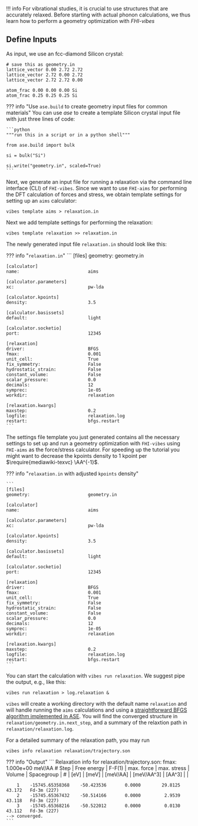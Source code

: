 <a name="1_GeometryOptimization"></a>

!!! info
	For vibrational studies, it is crucial to use structures that are accurately  relaxed. Before starting with actual phonon calculations, we thus learn how to perform a geometry optimization with *FHI-vibes*

## Define Inputs

As input, we use an fcc-diamond Silicon crystal:
```
# save this as geometry.in
lattice_vector 0.00 2.72 2.72
lattice_vector 2.72 0.00 2.72
lattice_vector 2.72 2.72 0.00

atom_frac 0.00 0.00 0.00 Si
atom_frac 0.25 0.25 0.25 Si
```

??? info "Use `ase.build` to create geometry input files for common materials"
	You can use _ase_ to create a template Silicon crystal input file with just three lines of code:

    ```python
    """run this in a script or in a python shell"""
    
    from ase.build import bulk
    
    si = bulk("Si")
    
    si.write("geometry.in", scaled=True)
    ```

Next, we generate an input file for running a relaxation via the command line interface (CLI) of `FHI-vibes`. Since we want to use `FHI-aims` for performing the DFT calculation of forces and stress, we obtain template settings for setting up an `aims` calculator:

```
vibes template aims > relaxation.in
```

Next we add template settings for performing the relaxation:

```
vibes template relaxation >> relaxation.in
```

The newly generated input file `relaxation.in` should look like this:

??? info "`relaxation.in`"
    ```
    [files]
    geometry:                      geometry.in

    [calculator]
    name:                          aims
    
    [calculator.parameters]
    xc:                            pw-lda
    
    [calculator.kpoints]
    density:                       3.5
    
    [calculator.basissets]
    default:                       light
    
    [calculator.socketio]
    port:                          12345
    
    [relaxation]
    driver:                        BFGS
    fmax:                          0.001
    unit_cell:                     True
    fix_symmetry:                  False
    hydrostatic_strain:            False
    constant_volume:               False
    scalar_pressure:               0.0
    decimals:                      12
    symprec:                       1e-05
    workdir:                       relaxation
    
    [relaxation.kwargs]
    maxstep:                       0.2
    logfile:                       relaxation.log
    restart:                       bfgs.restart
    ```

The settings file template you just generated contains all the necessary settings to set up and run a geometry optimization with `FHI-vibes` using `FHI-aims` as the force/stress calculator. For speeding up the tutorial you might want to decrease the kpoints density to 1 kpoint per $\require{mediawiki-texvc} \AA^{-1}$. 

??? info "`relaxation.in` with adjusted `kpoints` density"

    ```
    [files]
    geometry:                      geometry.in
    
    [calculator]
    name:                          aims
    
    [calculator.parameters]
    xc:                            pw-lda
    
    [calculator.kpoints]
    density:                       3.5
    
    [calculator.basissets]
    default:                       light
    
    [calculator.socketio]
    port:                          12345
    
    [relaxation]
    driver:                        BFGS
    fmax:                          0.001
    unit_cell:                     True
    fix_symmetry:                  False
    hydrostatic_strain:            False
    constant_volume:               False
    scalar_pressure:               0.0
    decimals:                      12
    symprec:                       1e-05
    workdir:                       relaxation
    
    [relaxation.kwargs]
    maxstep:                       0.2
    logfile:                       relaxation.log
    restart:                       bfgs.restart
    ```
You can start the calculation with `vibes run relaxation`. We suggest pipe the output, e.g., like this:

```
vibes run relaxation > log.relaxation &
```

`vibes` will create a working directory with the default name `relaxation` and will handle running the `aims` calculations and using a [straightforward BFGS algorithm implemented in ASE](https://wiki.fysik.dtu.dk/ase/ase/optimize.html#bfgs). You will find the converged structure in `relaxation/geometry.in.next_step`, and a summary of the relaxtion path in `relaxation/relaxation.log`.

For a detailed summary of the relaxation path, you may run

```
vibes info relaxation relaxation/trajectory.son
```

??? info "Output"
    ```
    Relaxation info for relaxation/trajectory.son:
    fmax:             1.000e+00 meV/AA
    # Step |   Free energy   |   F-F(1)   | max. force |  max. stress |  Volume  |  Spacegroup  |
    #      |       [eV]      |    [meV]   |  [meV/AA]  |  [meV/AA^3]  |  [AA^3]  |              |

        1    -15745.65358368    -50.423536       0.0000        29.8125     43.172   Fd-3m (227)
        2    -15745.65367432    -50.514166       0.0000         2.9539     43.118   Fd-3m (227)
        3    -15745.65368216    -50.522012       0.0000         0.0130     43.112   Fd-3m (227)
    --> converged.
    ```